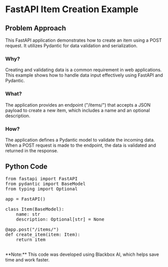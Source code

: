 # FastAPI Item Creation Example

<div class="content">

## Problem Approach

This FastAPI application demonstrates how to create an item using a POST request. It utilizes Pydantic for data validation and serialization.

### Why?

Creating and validating data is a common requirement in web applications. This example shows how to handle data input effectively using FastAPI and Pydantic.

### What?

The application provides an endpoint ("/items/") that accepts a JSON payload to create a new item, which includes a name and an optional description.

### How?

The application defines a Pydantic model to validate the incoming data. When a POST request is made to the endpoint, the data is validated and returned in the response.

</div>

## Python Code

<pre>from fastapi import FastAPI
from pydantic import BaseModel
from typing import Optional

app = FastAPI()

class Item(BaseModel):
    name: str
    description: Optional[str] = None

@app.post("/items/")
def create_item(item: Item):
    return item
    </pre>

<div class="note">**Note:** This code was developed using Blackbox AI, which helps save time and work faster.</div>